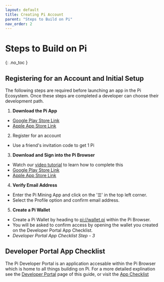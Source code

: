 ```yaml
---
layout: default
title: Creating Pi Account
parent: "Steps to Build on Pi"
nav_order: 2
---
```


# Steps to Build on Pi
{: .no_toc }


## Registering for an Account and Initial Setup
The following steps are required before launching an app in the Pi Ecosystem. Once these steps are completed a developer can choose their development path. 

1. **Download the Pi App**
* [Google Play Store Link](https://play.google.com/store/apps/details?id=com.blockchainvault)
* [Apple App Store Link](https://itunes.apple.com/us/app/pi-network/id1445472541)
2. Register for an account
* Use a friend's invitation code to get 1 Pi
3. **Download and Sign into the Pi Browser**
* Watch our [video tutorial](https://www.youtube.com/watch?v=q8R_-R8Wkls) to learn how to complete this
* [Google Play Store Link](https://play.google.com/store/apps/details?id=pi.browser)
* [Apple App Store Link](https://apps.apple.com/us/app/pi-browser/id1560911608)
4. **Verify Email Address**
* Enter the Pi Mining App and click on the '&#9776;' in the top left corner. 
* Select the Profile option and confirm email address.  
5. **Create a Pi Wallet**
* Create a Pi Wallet by heading to [pi://wallet.pi](pi://wallet.pi) within the Pi Browser. 
* You will be asked to confirm access by opening the wallet you created on the Developer Portal App Checklist.
* *Developer Portal App Checklist Step - 3*

## Developer Portal App Checklist
The Pi Developer Portal is an application accesable within the Pi Browser which is home to all things building on Pi. For a more detailed explination see the [Developer Portal](../../GettingStarted/devPortal.md) page of this guide, or visit the [App Checklist](../../GettingStarted/devPortal/#app-checklist)

